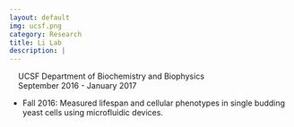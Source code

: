```yaml
---
layout: default
img: ucsf.png
category: Research
title: Li Lab
description: |
---
```

&nbsp;&nbsp;  <i class="fa fa-university alt-font"></i>&nbsp;UCSF Department of Biochemistry and Biophysics
<br>
&nbsp;&nbsp;  <i class="fa fa-calendar"></i>&nbsp;September 2016 - January 2017
<br>
<!--&nbsp;&nbsp;  Advisor: Dr. Hao Li-->

* Fall 2016: Measured lifespan and cellular phenotypes in single budding yeast cells using microfluidic devices. <!-- Analyzing results by applying concepts from computational biology and bioinformatics. 
Worked with Chinese researchers to revise publication manuscripts and conference presentations. -->

